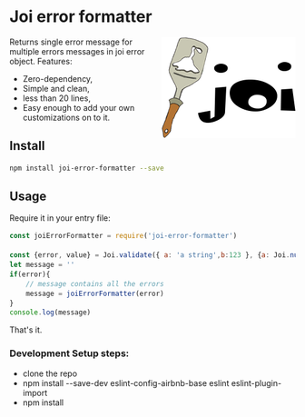 # Joi error formatter

<img src="https://raw.githubusercontent.com/nivesh2/joi-error-formatter/master/joi-image.png" alt="dotenv" align="right" />

Returns single error message for multiple errors messages in joi error object.
Features:
- Zero-dependency,
- Simple and clean,
- less than 20 lines,
- Easy enough to add your own customizations on to it.

## Install

```bash
npm install joi-error-formatter --save
```

## Usage
Require it in your entry file:
```javascript
const joiErrorFormatter = require('joi-error-formatter')

const {error, value} = Joi.validate({ a: 'a string',b:123 }, {a: Joi.number(),b:Joi.date()},{ abortEarly: false })
let message = ''
if(error){
    // message contains all the errors
    message = joiErrorFormatter(error)
}
console.log(message)
```

That's it.

### Development Setup steps:
* clone the repo
* npm install --save-dev eslint-config-airbnb-base eslint eslint-plugin-import
* npm install

